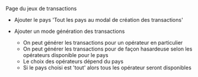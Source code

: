 Page du jeux de transactions

- Ajouter le pays 'Tout les pays au modal de création des transactions'

- Ajouter un mode génération des transactions 
    - On peut générer les transactions pour un opérateur en particulier
    - On peut générer les transactions pour de façon hasardeuse selon les opérateurs disponible pour le pays
    - Le choix des opérateurs dépend du pays
    - Si le pays choisi est 'tout' alors tous les opérateur seront disponibles